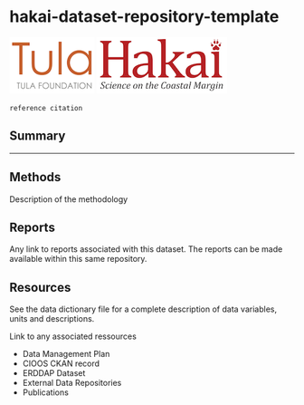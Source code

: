 # hakai-dataset-repository-template

<div float="left">
<img src=docs/logos/tula-logo.png />
<img src=docs/logos/hakai-logo.png />
</div>

```
reference citation
```

## Summary

---

## Methods

Description of the methodology

## Reports

Any link to reports associated with this dataset. The reports can be made available within this same repository.

## Resources

See the data dictionary file for a complete description of data variables, units and descriptions.

Link to any associated ressources

- Data Management Plan
- CIOOS CKAN record
- ERDDAP Dataset
- External Data Repositories
- Publications
